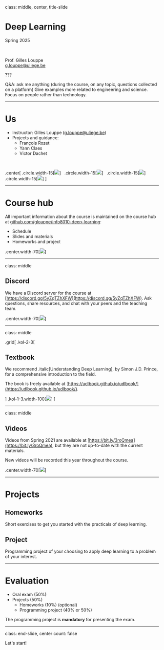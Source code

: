 class: middle, center, title-slide

# Deep Learning

Spring 2025

<br><br>
Prof. Gilles Louppe<br>
[g.louppe@uliege.be](g.louppe@uliege.be)

???

Q&A: ask me anything (during the course, on any topic, questions collected on a platform)
Give examples more related to engineering and science. Focus on people rather than technology.

---

# Us

- Instructor: Gilles Louppe ([g.louppe@uliege.be](mailto:g.louppe@uliege.be))
- Projects and guidance: 
  - François Rozet
  - Yann Claes
  - Victor Dachet

<br>

.center[
.circle.width-15[![](figures/course-syllabus/gilles.jpg)] &nbsp;
.circle.width-15[![](figures/course-syllabus/francois.jpg)] &nbsp;
.circle.width-15[![](figures/course-syllabus/yann.jpg)] &nbsp;
.circle.width-15[![](figures/course-syllabus/victor.jpg)] 
]

---

# Course hub

All important information about the course is maintained on the course hub at [github.com/glouppe/info8010-deep-learning](https://github.com/glouppe/info8010-deep-learning):


- Schedule
- Slides and materials
- Homeworks and project

.center.width-70[![](figures/course-syllabus/github.png)]

---

class: middle

## Discord

We have a Discord server for the course at [https://discord.gg/5yZqTZhXFW](https://discord.gg/5yZqTZhXFW). Ask questions, share resources, and chat with your peers and the teaching team.

.center.width-70[![](figures/course-syllabus/discord.png)]

---

class: middle

.grid[
.kol-2-3[

## Textbook

We recommend .italic[Understanding Deep Learning], by Simon J.D. Prince, for a comprehensive introduction to the field.

The book is freely available at [https://udlbook.github.io/udlbook/](https://udlbook.github.io/udlbook/).

]
.kol-1-3.width-100[![](figures/course-syllabus/UDLCoverSmall.jpg)]
]

---

class: middle

## Videos

Videos from Spring 2021 are available at [https://bit.ly/3roQmea](https://bit.ly/3roQmea), but they are not up-to-date with the current materials.

New videos will be recorded this year throughout the course.

.center.width-70[![](figures/course-syllabus/youtube.png)]

---

# Projects

## Homeworks

Short exercises to get you started with the practicals of deep learning.

## Project

Programming project of your choosing to apply deep learning to a problem of your interest.

---

# Evaluation

- Oral exam (50%)
- Projects (50%)
  - Homeworks (10%) (optional)
  - Programming project (40% or 50%)

The programming project is **mandatory** for presenting the exam.

---

class: end-slide, center
count: false

Let's start!
